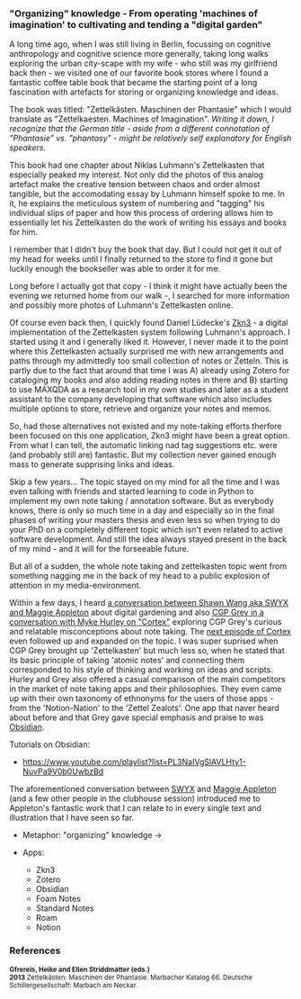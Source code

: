### "Organizing" knowledge - From operating 'machines of imagination' to cultivating and tending a "digital garden"

A long time ago, when I was still living in Berlin, focussing on cognitive anthropology and cognitive science more generally, taking long walks exploring the urban city-scape with my wife - who still was my girlfriend back then - we visited one of our favorite book stores where I found a fantastic coffee table book that became the starting point of a long fascination with artefacts for storing or organizing knowledge and ideas.

The book was titled: "Zettelkästen. Maschinen der Phantasie" which I would translate as "Zettelkaesten. Machines of Imagination". *Writing it down, I recognize that the German title - aside from a different connotation of "Phantasie" vs. "phantasy" - might be relatively self explanatory for English speakers.*

This book had one chapter about Niklas Luhmann's Zettelkasten that especially peaked my interest. Not only did the photos of this analog artefact make the creative tension between chaos and order almost tangible, but the accomodating essay by Luhmann himself spoke to me. In it, he explains the meticulous system of numbering and "tagging" his individual slips of paper and how this process of ordering allows him to essentially let his Zettelkasten do the work of writing his essays and books for him.

I remember that I didn't buy the book that day. But I could not get it out of my head for weeks until I finally returned to the store to find it gone but luckily enough the bookseller was able to order it for me. 

Long before I actually got that copy - I think it might have actually been the evening we returned home from our walk -, I searched for more information and possibly more photos of Luhmann's Zettelkasten online.

Of course even back then, I quickly found Daniel Lüdecke's [Zkn3](http://zettelkasten.danielluedecke.de/) - a digital implementation of the Zettelkasten system following Luhmann's approach. I started using it and I generally liked it. However, I never made it to the point where this Zettelkasten actually surprised me with new arrangements and paths through my admittedly too small collection of notes or Zetteln. This is partly due to the fact that around that time I was A) already using Zotero for cataloging my books and also adding reading notes in there and B) starting to use MAXQDA as a research tool in my own studies and later as a student assistant to the company developing that software which also includes multiple options to store, retrieve and organize your notes and memos.

So, had those alternatives not existed and my note-taking efforts therfore been focused on this one application, Zkn3 might have been a great option. From what I can tell, the automatic linking nad tag suggestions etc. were (and probably still are) fantastic. But my collection never gained enough mass to generate supprising links and ideas.

Skip a few years... The topic stayed on my mind for all the time and I was even talking with friends and started learning to code in Python to implement my own note taking / annotation software. But as everybody knows, there is only so much time in a day and especially so in the final phases of writing your masters thesis and even less so when trying to do your PhD on a completely different topic which isn't even related to active software development. And still the idea always stayed present in the back of my mind - and it will for the forseeable future.

But all of a sudden, the whole note taking and zettelkasten topic went from something nagging me in the back of my head to a public explosion of attention in my media-environment.

Within a few days, I heard [a conversation between Shawn Wang aka SWYX and Maggie Appleton](https://swyx.transistor.fm/episodes/weekend-drop-digital-gardening-w-maggie-appleton) about digital gardening and also [CGP Grey in a conversation with Myke Hurley on "Cortex"](https://www.relay.fm/cortex/105) exploring CGP Grey's curious and relatable misconceptions about note taking. The [next episode of Cortex](https://www.relay.fm/cortex/106) even followed up and expanded on the topic. I was super suprised when CGP Grey brought up 'Zettelkasten' but much less so, when he stated that its basic principle of taking 'atomic notes' and connecting them corresponded to his style of thinking and working on ideas and scripts. Hurley and Grey also offered a casual comparison of the main competitors in the market of note taking apps and their philosophies. They even came up with their own taxonomy of ethnonyms for the users of those apps - from the 'Notion-Nation' to the 'Zettel Zealots'. One app that naver heard about before and that Grey gave special emphasis and praise to was [Obsidian](https://obsidian.md/).


Tutorials on Obsidian:
- https://www.youtube.com/playlist?list=PL3NaIVgSlAVLHty1-NuvPa9V0b0UwbzBd


The aforementioned conversation between [SWYX](https://www.swyx.io/) and [Maggie Appleton](https://maggieappleton.com/) (and a few other people in the clubhouse session) introduced me to Appleton's fantastic work that I can relate to in every single text and illustration that I have seen so far.


- Metaphor: "organizing" knowledge -> 

- Apps:
    - Zkn3
    - Zotero
    - Obsidian
    - Foam Notes
    - Standard Notes
    - Roam
    - Notion




### References
<sub>
    <strong>Gfrereis, Heike and Ellen Striddmatter (eds.)</strong><br/>  
    <strong>2013</strong> Zettelkästen: Maschinen der Phantasie. Marbacher Katalog 66. Deutsche Schillergesellschaft: Marbach am Neckar.
</sub>